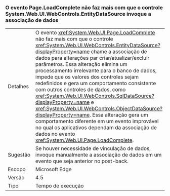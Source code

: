 ### <a name="pageloadcomplete-event-no-longer-causes-systemwebuiwebcontrolsentitydatasource-control-to-invoke-data-binding"></a>O evento Page.LoadComplete não faz mais com que o controle System.Web.UI.WebControls.EntityDataSource invoque a associação de dados

|   |   |
|---|---|
|Detalhes|O evento <xref:System.Web.UI.Page.LoadComplete> não faz mais com que o controle <xref:System.Web.UI.WebControls.EntityDataSource?displayProperty=name> chame a associação de dados para alterações par criar/atualizar/excluir parâmetros. Essa alteração elimina um processamento irrelevante para o banco de dados, impede que os valores dos controles sejam redefinidos e gera um comportamento consistente com outros controles de dados, como <xref:System.Web.UI.WebControls.SqlDataSource?displayProperty=name> e <xref:System.Web.UI.WebControls.ObjectDataSource?displayProperty=name>. Essa alteração gera um comportamento diferente em um evento improvável no qual os aplicativos dependam da associação de dados no evento <xref:System.Web.UI.Page.LoadComplete>.|
|Sugestão|Se houver necessidade de vinculação de dados, invoque manualmente a associação de dados em um evento que seja anterior no post-back.|
|Escopo|Microsoft Edge|
|Versão|4.5|
|Tipo|Tempo de execução|

